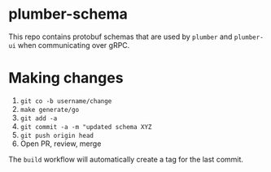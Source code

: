 plumber-schema
==============

This repo contains protobuf schemas that are used by `plumber` and `plumber-ui`
when communicating over gRPC.

# Making changes

1. `git co -b username/change`
1. `make generate/go`
1. `git add -a`
1. `git commit -a -m "updated schema XYZ`
1. `git push origin head`
1. Open PR, review, merge

The `build` workflow will automatically create a tag for the last commit.
